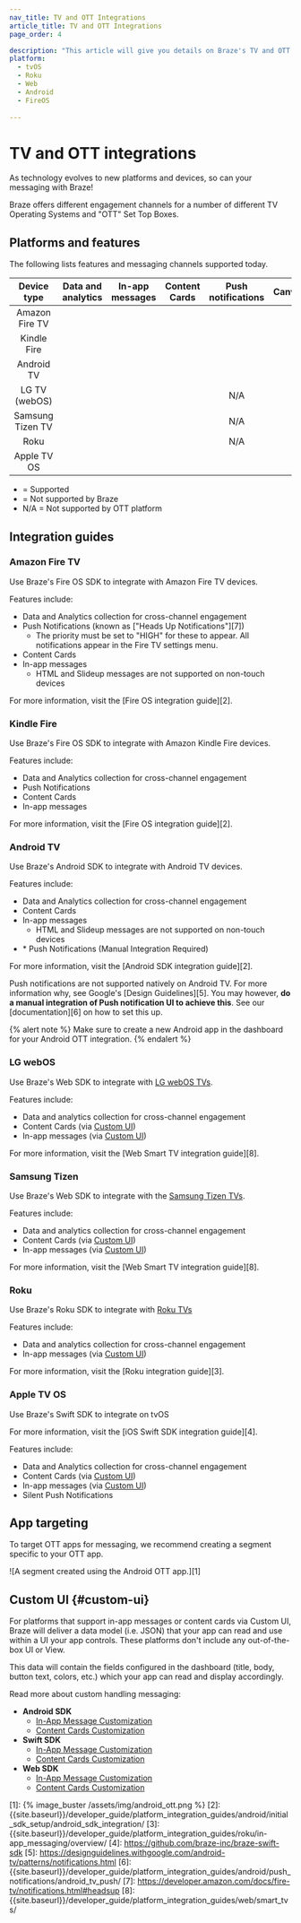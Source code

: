 ```yaml
---
nav_title: TV and OTT Integrations
article_title: TV and OTT Integrations
page_order: 4

description: "This article will give you details on Braze's TV and OTT features, integrations, available platforms, and other capabilities."
platform:
  - tvOS
  - Roku
  - Web
  - Android
  - FireOS
  
---
```


# TV and OTT integrations

As technology evolves to new platforms and devices, so can your messaging with Braze!

Braze offers different engagement channels for a number of different TV Operating Systems and "OTT" Set Top Boxes.

## Platforms and features

The following lists features and messaging channels supported today.

<style>
#tv-feature-table td,
#tv-feature-table th {
    text-align: center !important;
    vertical-align: center;
}

</style>
<table id="tv-feature-table">
    <thead>
        <tr>
            <th>Device type</th>
            <th>Data and analytics</th>
            <th>In-app messages</th>
            <th>Content Cards</th>
            <th>Push notifications</th>
            <th>Canvas</th>
        </tr>
    </thead>
    <tbody>
        <tr>
            <td>Amazon Fire TV</td>
            <td for="data-analytics"><i class="fas fa-check text-success"></i></td>
            <td for="iam"><i class="fas fa-check text-success"></i></td>
            <td for="content-cards"><i class="fas fa-check text-success"></i></td>
            <td for="push"><i class="fas fa-check text-success"></i></td>
            <td for="canvas"><i class="fas fa-check text-success"></i></td>
        </tr>
        <tr>
            <td>Kindle Fire</td>
            <td for="data-analytics"><i class="fas fa-check text-success"></i></td>
            <td for="iam"><i class="fas fa-check text-success"></i></td>
            <td for="content-cards"><i class="fas fa-check text-success"></i></td>
            <td for="push"><i class="fas fa-check text-success"></i></td>
            <td for="canvas"><i class="fas fa-check text-success"></i></td>
        </tr>
        <tr>
            <td>Android TV</td>
            <td for="data-analytics"><i class="fas fa-check text-success"></i></td>
            <td for="iam"><i class="fas fa-check text-success"></i></td>
            <td for="content-cards"><i class="fas fa-check text-success"></i></td>
            <td for="push"><i class="fas fa-check text-success"></i></td>
            <td for="canvas"><i class="fas fa-check text-success"></i></td>
        </tr>
        <tr>
            <td>LG TV (webOS)</td>
            <td for="data-analytics"><i class="fas fa-check text-success"></i></td>
            <td for="iam"><i class="fas fa-check text-success"></i></td>
            <td for="content-cards"><i class="fas fa-check text-success"></i></td>
            <td for="push">N/A</td>
            <td for="canvas"><i class="fas fa-check text-success"></i></td>
        </tr>
        <tr>
            <td>Samsung Tizen TV</td>
            <td for="data-analytics"><i class="fas fa-check text-success"></i></td>
            <td for="iam"><i class="fas fa-check text-success"></i></td>
            <td for="content-cards"><i class="fas fa-check text-success"></i></td>
            <td for="push">N/A</td>
            <td for="canvas"><i class="fas fa-check text-success"></i></td>
        </tr>
        <tr>
            <td>Roku</td>
            <td for="data-analytics"><i class="fas fa-check text-success"></i></td>
            <td for="iam"><i class="fas fa-check text-success"></i></td>
            <td for="content-cards"><i class="fas fa-times text-warning"></i></td>
            <td for="push">N/A</td>
            <td for="canvas"><i class="fas fa-check text-success"></i></td>
        </tr>
        <tr>
            <td>Apple TV OS</td>
            <td for="data-analytics"><i class="fas fa-check text-success"></i></td>
            <td for="iam"><i class="fas fa-check text-success"></i></td>
            <td for="content-cards"><i class="fas fa-check text-success"></i></td>
            <td for="push"><i class="fas fa-check text-success"></i></td>  
            <td for="canvas"><i class="fas fa-check text-success"></i></td>
        </tr>
    </tbody>
</table>

- <i class="fas fa-check text-success"></i> = Supported
- <i class="fas fa-times text-warning"></i> = Not supported by Braze
- N/A = Not supported by OTT platform

## Integration guides

### Amazon Fire TV

Use Braze's Fire OS SDK to integrate with Amazon Fire TV devices.

Features include:

- Data and Analytics collection for cross-channel engagement
- Push Notifications (known as ["Heads Up Notifications"][7])
  - The priority must be set to "HIGH" for these to appear. All notifications appear in the Fire TV settings menu.
- Content Cards
- In-app messages
  - HTML and Slideup messages are not supported on non-touch devices

For more information, visit the [Fire OS integration guide][2].

### Kindle Fire

Use Braze's Fire OS SDK to integrate with Amazon Kindle Fire devices.

Features include:

- Data and Analytics collection for cross-channel engagement
- Push Notifications
- Content Cards
- In-app messages

For more information, visit the [Fire OS integration guide][2].

### Android TV

Use Braze's Android SDK to integrate with Android TV devices.

Features include:

- Data and Analytics collection for cross-channel engagement
- Content Cards
- In-app messages 
  - HTML and Slideup messages are not supported on non-touch devices
- &#42; Push Notifications (Manual Integration Required)

For more information, visit the [Android SDK integration guide][2].

Push notifications are not supported natively on Android TV. For more information why, see Google's [Design Guidelines][5]. You may however, **do a manual integration of Push notification UI to achieve this**. See our [documentation][6] on how to set this up.

{% alert note %}
Make sure to create a new Android app in the dashboard for your Android OTT integration.
{% endalert %}

### LG webOS

Use Braze's Web SDK to integrate with [LG webOS TVs](http://webostv.developer.lge.com/discover/discover-webos-tv/).

Features include:

- Data and analytics collection for cross-channel engagement
- Content Cards (via [Custom UI](#custom-ui))
- In-app messages (via [Custom UI](#custom-ui))

For more information, visit the [Web Smart TV integration guide][8].

### Samsung Tizen

Use Braze's Web SDK to integrate with the [Samsung Tizen TVs](https://developer.samsung.com/smarttv/develop/specifications/tv-model-groups.html).

Features include:

- Data and analytics collection for cross-channel engagement
- Content Cards (via [Custom UI](#custom-ui))
- In-app messages (via [Custom UI](#custom-ui))

For more information, visit the [Web Smart TV integration guide][8].

### Roku

Use Braze's Roku SDK to integrate with [Roku TVs](https://developer.roku.com/docs/developer-program/getting-started/roku-dev-prog.md)

Features include:

- Data and analytics collection for cross-channel engagement
- In-app messages (via [Custom UI](#custom-ui))

For more information, visit the [Roku integration guide][3].

### Apple TV OS

Use Braze's Swift SDK to integrate on tvOS

For more information, visit the [iOS Swift SDK integration guide][4].

Features include:

- Data and Analytics collection for cross-channel engagement
- Content Cards (via [Custom UI](#custom-ui))
- In-app messages (via [Custom UI](#custom-ui))
- Silent Push Notifications

## App targeting

To target OTT apps for messaging, we recommend creating a segment specific to your OTT app.

![A segment created using the Android OTT app.][1]

## Custom UI {#custom-ui}

For platforms that support in-app messages or content cards via Custom UI, Braze will deliver a data model (i.e. JSON) that your app can read and use within a UI your app controls. These platforms don't include any out-of-the-box UI or View.

This data will contain the fields configured in the dashboard (title, body, button text, colors, etc.) which your app can read and display accordingly.

Read more about custom handling messaging:

- **Android SDK**
  - [In-App Message Customization](https://www.braze.com/docs/developer_guide/platform_integration_guides/android/in-app_messaging/customization/custom_listeners/)
  - [Content Cards Customization](https://www.braze.com/docs/developer_guide/platform_integration_guides/android/content_cards/implementation_guide/)
- **Swift SDK**
  - [In-App Message Customization](https://braze-inc.github.io/braze-swift-sdk/documentation/brazekit/brazeinappmessagepresenter/)
  - [Content Cards Customization](https://braze-inc.github.io/braze-swift-sdk/documentation/brazekit/braze/contentcards-swift.class/)
- **Web SDK**
  - [In-App Message Customization](https://www.braze.com/docs/developer_guide/platform_integration_guides/web/in-app_messaging/customization/key_value_pairs)
  - [Content Cards Customization](https://www.braze.com/docs/developer_guide/platform_integration_guides/web/content_cards/customization/custom_ui/)
 

[1]: {% image_buster /assets/img/android_ott.png %}
[2]: {{site.baseurl}}/developer_guide/platform_integration_guides/android/initial_sdk_setup/android_sdk_integration/
[3]: {{site.baseurl}}/developer_guide/platform_integration_guides/roku/in-app_messaging/overview/
[4]: https://github.com/braze-inc/braze-swift-sdk
[5]: https://designguidelines.withgoogle.com/android-tv/patterns/notifications.html
[6]: {{site.baseurl}}/developer_guide/platform_integration_guides/android/push_notifications/android_tv_push/
[7]: https://developer.amazon.com/docs/fire-tv/notifications.html#headsup
[8]: {{site.baseurl}}/developer_guide/platform_integration_guides/web/smart_tvs/
